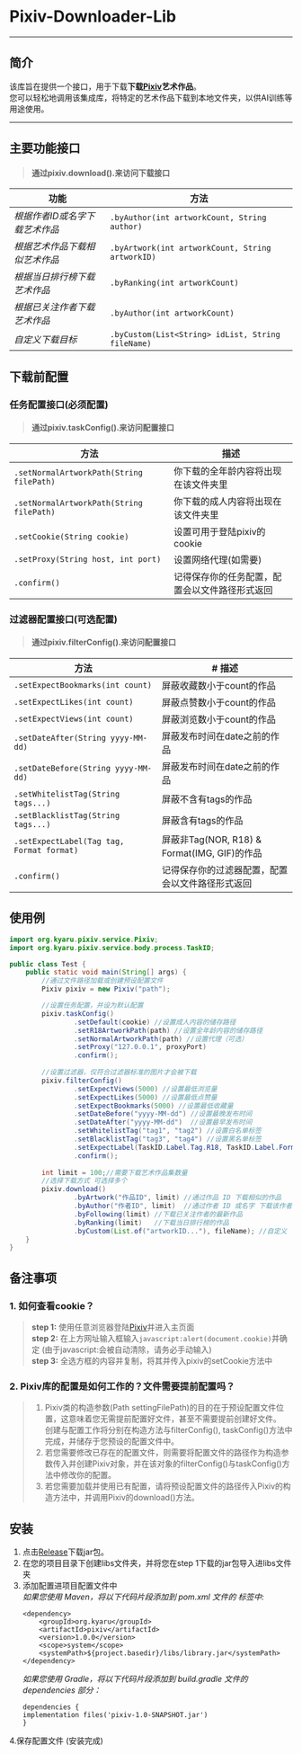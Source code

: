 # Pixiv-Downloader-Lib
___
## 简介

该库旨在提供一个接口，用于下载**下载[Pixiv](https://www.pixiv.net)艺术作品**。  
您可以轻松地调用该集成库，将特定的艺术作品下载到本地文件夹，以供AI训练等用途使用。
___
主要功能接口
---
> #### 通过pixiv.download().来访问下载接口
| 功能                | 方法                                                |
|-------------------|---------------------------------------------------|
  | *根据作者ID或名字下载艺术作品* | `.byAuthor(int artworkCount, String author)`      |
| *根据艺术作品下载相似艺术作品*  | `.byArtwork(int artworkCount, String artworkID)`  |
| *根据当日排行榜下载艺术作品*   | `.byRanking(int artworkCount)`                    |
| *根据已关注作者下载艺术作品*   | `.byAuthor(int artworkCount)`                     |
| *自定义下载目标*         | `.byCustom(List<String> idList, String fileName)` |

下载前配置
---
### 任务配置接口(必须配置)
> #### 通过pixiv.taskConfig().来访问配置接口

| 方法                                        |  描述                     |
|-------------------------------------------|-------------------------|
| `.setNormalArtworkPath(String filePath)`  | 你下载的全年龄内容将出现在该文件夹里      |
| `.setNormalArtworkPath(String filePath)`  | 你下载的成人内容将出现在该文件夹里       |
| `.setCookie(String cookie)`               | 设置可用于登陆pixiv的cookie     |
| `.setProxy(String host, int port)`        | 设置网络代理(如需要)             |
| `.confirm()`                              | 记得保存你的任务配置，配置会以文件路径形式返回 |


### 过滤器配置接口(可选配置)

> #### 通过pixiv.filterConfig().来访问配置接口

| 方法                                        | # 描述                                   |
|-------------------------------------------|----------------------------------------|
| `.setExpectBookmarks(int count)`          | 屏蔽收藏数小于count的作品                        |
| `.setExpectLikes(int count)`              | 屏蔽点赞数小于count的作品                        |
| `.setExpectViews(int count)`              | 屏蔽浏览数小于count的作品                        |
| `.setDateAfter(String yyyy-MM-dd)`        | 屏蔽发布时间在date之前的作品                       |
| `.setDateBefore(String yyyy-MM-dd)`       | 屏蔽发布时间在date之前的作品                       |
| `.setWhitelistTag(String tags...)`        | 屏蔽不含有tags的作品                           |
| `.setBlacklistTag(String tags...)`        | 屏蔽含有tags的作品                            |
| `.setExpectLabel(Tag tag, Format format)` | 屏蔽非Tag(NOR, R18) & Format(IMG, GIF)的作品 |
| `.confirm()`                              | 记得保存你的过滤器配置，配置会以文件路径形式返回               |

使用例
 ---
```java
import org.kyaru.pixiv.service.Pixiv;
import org.kyaru.pixiv.service.body.process.TaskID;

public class Test {
    public static void main(String[] args) {
        //通过文件路径加载或创建预设配置文件
        Pixiv pixiv = new Pixiv("path");

        //设置任务配置，并设为默认配置
        pixiv.taskConfig()
                .setDefault(cookie) //设置成人内容的储存路径
                .setR18ArtworkPath(path) //设置全年龄内容的储存路径
                .setNormalArtworkPath(path) //设置代理（可选）
                .setProxy("127.0.0.1", proxyPort)
                .confirm();
        
        //设置过滤器，仅符合过滤器标准的图片才会被下载
        pixiv.filterConfig()
                .setExpectViews(5000) //设置最低浏览量
                .setExpectLikes(5000) //设置最低点赞量
                .setExpectBookmarks(5000) //设置最低收藏量
                .setDateBefore("yyyy-MM-dd") //设置最晚发布时间
                .setDateAfter("yyyy-MM-dd")  //设置最早发布时间
                .setWhitelistTag("tag1", "tag2") //设置白名单标签
                .setBlacklistTag("tag3", "tag4") //设置黑名单标签
                .setExpectLabel(TaskID.Label.Tag.R18, TaskID.Label.Format.GIF) //设置仅下载成人动图
                .confirm();
        
        int limit = 100;//需要下载艺术作品集数量
        //选择下载方式 可选择多个
        pixiv.download()
                .byArtwork("作品ID", limit) //通过作品 ID 下载相似的作品
                .byAuthor("作者ID", limit)  //通过作者 ID 或名字 下载该作者的最新作品
                .byFollowing(limit) //下载已关注作者的最新作品
                .byRanking(limit)   //下载当日排行榜的作品
                .byCustom(List.of("artworkID..."), fileName); //自定义
    }
}
```
备注事项
---
### 1. 如何查看cookie？
> **step 1:** 使用任意浏览器登陆[Pixiv](https://www.pixiv.net)并进入主页面  
> **step 2:** 在上方网址输入框输入`javascript:alert(document.cookie)`并确定 (由于javascript:会被自动清除，请务必手动输入)  
> **step 3:** 全选方框的内容并复制，将其并传入pixiv的setCookie方法中
### 2. Pixiv库的配置是如何工作的？文件需要提前配置吗？
> 1. Pixiv类的构造参数(Path settingFilePath)的目的在于预设配置文件位置，这意味着您无需提前配置好文件，甚至不需要提前创建好文件。   
> 创建与配置工作将分别在构造方法与filterConfig(), taskConfig()方法中完成，并储存于您预设的配置文件中。  
> 2. 若您需要修改已存在的配置文件，则需要将配置文件的路径作为构造参数传入并创建Pixiv对象，并在该对象的filterConfig()与taskConfig()方法中修改你的配置。
> 3. 若您需要加载并使用已有配置，请将预设配置文件的路径传入Pixiv的构造方法中，并调用Pixiv的download()方法。

安装
---
1. 点击[Release](https://github.com/Ita-Ya/Pixiv/releases/download/lib/pixiv-1.0-SNAPSHOT.jar)下载jar包。
2. 在您的项目目录下创建libs文件夹，并将您在step 1下载的jar包导入进libs文件夹 
3. 添加配置进项目配置文件中  
*如果您使用 Maven，将以下代码片段添加到 pom.xml 文件的 <dependencies> 标签中:*  
   ```
   <dependency>
       <groupId>org.kyaru</groupId>
       <artifactId>pixiv</artifactId>
       <version>1.0.0</version>
       <scope>system</scope>
       <systemPath>${project.basedir}/libs/library.jar</systemPath>
   </dependency>
   ```
   *如果您使用 Gradle，将以下代码片段添加到 build.gradle 文件的 dependencies 部分：*
   ```
   dependencies {
   implementation files('pixiv-1.0-SNAPSHOT.jar')
   }
   ```
4.保存配置文件 (安装完成)




